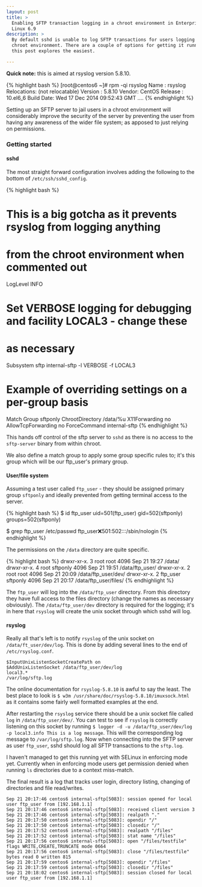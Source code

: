 ```yaml
---
layout: post
title: >
  Enabling SFTP transaction logging in a chroot environment in Enterprise
  Linux 6.9
description: >
  By default sshd is unable to log SFTP transactions for users logging into a
  chroot environment. There are a couple of options for getting it running,
  this post explores the easiest.

---
```


**Quick note:** this is aimed at rsyslog version 5.8.10.

{% highlight bash %}
[root@centos6 ~]# rpm -qi rsyslog
Name        : rsyslog                      Relocations: (not relocatable)
Version     : 5.8.10                            Vendor: CentOS
Release     : 10.el6_6                      Build Date: Wed 17 Dec 2014
09:52:43 GMT
....
{% endhighlight %}

Setting up an SFTP server to jail users in a chroot environment will
considerably improve the security of the server by preventing the user from
having any awareness of the wider file system; as apposed to just relying on
permissions.

### Getting started

#### sshd

The most straight forward configuration involves adding the following to the
bottom of `/etc/ssh/sshd_config`.

{% highlight bash %}
# This is a big gotcha as it prevents rsyslog from logging anything
# from the chroot environment when commented out
LogLevel INFO

# Set VERBOSE logging for debugging and facility LOCAL3 - change these
# as necessary
Subsystem       sftp    internal-sftp   -l VERBOSE -f LOCAL3

# Example of overriding settings on a per-group basis
Match Group sftponly
        ChrootDirectory /data/%u
        X11Forwarding no
        AllowTcpForwarding no
        ForceCommand internal-sftp
{% endhighlight %}

This hands off control of the sftp server to `sshd` as there is no access to
the `sftp-server` binary from within chroot.

We also define a match group to apply some group specific rules to; it's this
group which will be our ftp_user's primary group.

#### User/file system

Assuming a test user called `ftp_user` - they should be assigned primary group
`sftponly` and ideally prevented from getting terminal access to the server.

{% highlight bash %}
$ id ftp_user
uid=501(ftp_user) gid=502(sftponly) groups=502(sftponly)

$ grep ftp_user /etc/passwd
ftp_user:x:501:502:::/sbin/nologin
{% endhighlight %}

The permissions on the `/data` directory are quite specific.

{% highlight bash %}
drwxr-xr-x. 3 root      root        4096 Sep 21 19:27 /data/
drwxr-xr-x. 4 root      sftponly    4096 Sep 21 19:51 /data/ftp_user/
drwxr-xr-x. 2 root      root        4096 Sep 21 20:09 /data/ftp_user/dev/
drwxr-xr-x. 2 ftp_user  sftponly    4096 Sep 21 20:17 /data/ftp_user/files/
{% endhighlight %}

The `ftp_user` will log into the `/data/ftp_user` directory. From this
directory they have full access to the files directory (change the names as
necessary obviously).  The `/data/ftp_user/dev` directory is required for the
logging; it's in here that `rsyslog` will create the unix socket through
which sshd will log.

#### rsyslog

Really all that's left is to notify `rsyslog` of the unix socket on
`/data/ft_user/dev/log`. This is done by adding several lines to the end of
`/etc/rsyslog.conf`.

```
$InputUnixListenSocketCreatePath on
$AddUnixListenSocket /data/ftp_user/dev/log
local3.*                                                /var/log/sftp.log
```

The online documentation for `rsyslog-5.8.10` is awful to say the least. The
best place to look is `$ w3m /usr/share/doc/rsyslog-5.8.10/imuxsock.html` as
it contains some fairly well formatted examples at the end.

After restarting the `rsyslog` service there should be a unix socket file
called `log` in `/data/ftp_user/dev/`. You can test to see if `rsyslog` is
correctly listening on this socket by running `$ logger -d -u
/data/ftp_user/dev/log -p local3.info This is a log message`. This will the
corresponding log message to `/var/log/sftp.log`. Now when connecting into the
SFTP server as user `ftp_user`, sshd should log all SFTP transactions to the
`sftp.log`. 

I haven't managed to get this running yet with SELinux in enforcing mode yet.
Currently when in enforcing mode users get permission denied when running `ls`
directories due to a context miss-match.

The final result is a log that tracks user login, directory listing, changing
of directories and file read/writes.

```
Sep 21 20:17:46 centos6 internal-sftp[5083]: session opened for local user ftp_user from [192.168.1.1]
Sep 21 20:17:46 centos6 internal-sftp[5083]: received client version 3
Sep 21 20:17:46 centos6 internal-sftp[5083]: realpath "."
Sep 21 20:17:50 centos6 internal-sftp[5083]: opendir "/"
Sep 21 20:17:50 centos6 internal-sftp[5083]: closedir "/"
Sep 21 20:17:52 centos6 internal-sftp[5083]: realpath "/files"
Sep 21 20:17:52 centos6 internal-sftp[5083]: stat name "/files"
Sep 21 20:17:56 centos6 internal-sftp[5083]: open "/files/testfile" flags WRITE,CREATE,TRUNCATE mode 0664
Sep 21 20:17:56 centos6 internal-sftp[5083]: close "/files/testfile" bytes read 0 written 815
Sep 21 20:17:59 centos6 internal-sftp[5083]: opendir "/files"
Sep 21 20:17:59 centos6 internal-sftp[5083]: closedir "/files"
Sep 21 20:18:02 centos6 internal-sftp[5083]: session closed for local user ftp_user from [192.168.1.1]
```

